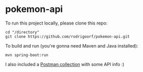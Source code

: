 # pokemon-api

To run this project locally, please clone this repo:

````
cd "/directory"
git clone https://github.com/rodrigoorf/pokemon-api.git
````

To build and run (you're gonna need Maven and Java installed):

````
mvn spring-boot:run
````

I also included a [Postman collection](https://github.com/rodrigoorf/pokemon-api/blob/master/Pokemon%20API.postman_collection.json) with some API info :)